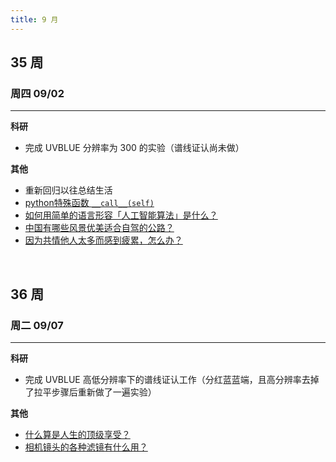 ```yaml
---
title: 9 月
---
```


## 35 周

### 周四 09/02

---

**科研**

- 完成 UVBLUE 分辨率为 300 的实验（谱线证认尚未做）

**其他**

- 重新回归以往总结生活
- [python特殊函数 `__call__(self)`](https://zhuanlan.zhihu.com/p/165245990)
- [如何用简单的语言形容「人工智能算法」是什么？](https://daily.zhihu.com/story/9739041)
- [中国有哪些风景优美适合自驾的公路？](https://daily.zhihu.com/story/9739663)
- [因为共情他人太多而感到疲累，怎么办？](https://daily.zhihu.com/story/9739552)

<br />

## 36 周

### 周二 09/07

---

**科研**

- 完成 UVBLUE 高低分辨率下的谱线证认工作（分红蓝蓝端，且高分辨率去掉了拉平步骤后重新做了一遍实验）

**其他**

- [什么算是人生的顶级享受？](https://daily.zhihu.com/story/9739920)
- [相机镜头的各种滤镜有什么用？](https://daily.zhihu.com/story/9740031)
